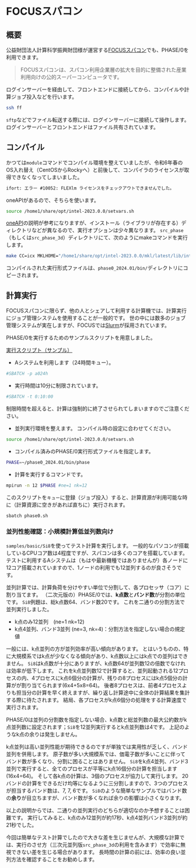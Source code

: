# FOCUSスパコン

## 概要

公益財団法人計算科学振興財団様が運営する[FOCUSスパコン](https://www.j-focus.or.jp/focus/)でも、PHASE/0を利用できます。

> FOCUSスパコンは、スパコン利用企業層の拡大を目的に整備された産業利用向けの公的スーパーコンピュータです。

ログインサーバーを経由して、フロントエンドに接続してから、コンパイルや計算ジョブ投入などを行います。

```sh
ssh ff
```

`sftp`などでファイル転送する際には、ログインサーバーに接続して操作します。
ログインサーバーとフロントエンドはファイル共有されています。

## コンパイル

かつては`module`コマンドでコンパイル環境を整えていましたが、令和6年春のOS入れ替え（CentOSからRockyへ）と前後して、コンパイラのライセンスが取得できなくなってしまいました。

```txt
ifort: エラー #10052: FLEXlm ライセンスをチェックアウトできませんでした。
```

oneAPIがあるので、そちらを使います。

```sh
source /home1/share/opt/intel-2023.0.0/setvars.sh
```

[oneAPI](../InteloneAPI/README.md)の説明が参考になりますが、インストール（ライブラリが存在する）ディレクトリなどが異なるので、実行オプションは少々異なります。
`src_phase` （もしくは`src_phase_3d`）ディレクトリにて、次のようにmakeコマンドを実行します。

```sh
make CC=icx MKLHOME="/home1/share/opt/intel-2023.0.0/mkl/latest/lib/intel64/" -f Makefile.asahi_impi install
```

コンパイルされた実行形式ファイルは、`phase0_2024.01/bin/`ディレクトリにコピーされます。

## 計算実行

FOCUSスパコンに限らず、他の人とシェアして利用する計算機では、計算実行にジョブ管理システムを使用することが一般的です。
世の中には数多のジョブ管理システムが実在しますが、FOCUSでは[Slurm](https://slurm.schedmd.com/)が採用されています。

PHASE/0を実行するためのサンプルスクリプトを用意しました。

[実行スクリプト（サンプル）](./phase0.sh)

- Aシステムを利用します（24時間キュー）。

```sh
#SBATCH -p a024h
```

- 実行時間は10分に制限されています。

```sh
#SBATCH -t 0:10:00
```

制限時間を超えると、計算は強制的に終了させられてしまいますのでご注意ください。

- 並列実行環境を整えます。
コンパイル時の設定に合わせてください。

```sh
source /home1/share/opt/intel-2023.0.0/setvars.sh
```

- コンパイル済みのPHASE/0実行形式ファイルを指定します。

```sh
PHASE=~/phase0_2024.01/bin/phase
```

- 計算を実行するコマンドです。

```sh
mpirun -n 12 $PHASE #ne=1 nk=12
```

このスクリプトを`キュー`に登録（ジョブ投入）すると、計算資源が利用可能な時に（計算資源に空きがあれば直ちに）実行されます。

```sh
sbatch phase0.sh
```

### 並列性能確認：小規模計算低並列数向け

`samples/basic/Si8`を使ってテスト計算を実行します。
一般的なパソコンが搭載しているCPUコア数は4程度ですが、スパコンは多くのコアを搭載しています。
テストに利用するAシステムは（もはや最新機種ではありませんが）各ノードに12コア搭載されていますので、1ノードの利用でも12並列するのが良さそうです。

並列計算では、計算負荷を分けやすい単位で分割して、各プロセッサ（コア）に割り当てます。
（二次元版の）PHASE/0では、**k点数**と**バンド数**が分割の単位です。
`Si8`例題は、総k点数64、バンド数20です。
これを二通りの分割方法で並列実行しました。

- k点のみ12並列　(ne=1 nk=12)
- k点4並列、バンド3並列 (ne=3, nk=4)：分割方法を指定しない場合の規定値

一般には、k点並列の方が並列効率が高い傾向があります。
とはいうものの、特に大規模系ではk点が少なくなる傾向があり、k点数以上にはk点での並列はできません。
`Si8`はk点数が十分にありますが、k点数64が並列数12の倍数でなけれは効率が低下します。
これをk点並列数12で計算すると、並列起動される12プロセスの内、4プロセスにk点6個分の計算が、残りの8プロセスにはk点5個分の計算がが割り当てられます(6x4+5x8=64)。
後者8プロセスは、前者4プロセスよりも担当分の計算を早く終えますが、繰り返し計算途中に全体の計算結果を集計する際に待たされます。
結局、各プロセスがk点6個分の処理をする計算速度で実行されます。

PHASE/0は並列の分割数を指定しない場合、k点数と総並列数の最大公約数がk点並列数に設定されます；`Si8`を12並列実行するとk点並列数は4です。
上記のようなk点の余りは発生しません。

k点並列は高い並列性能が期待できるのですが単独では実用性が乏しく、バンド並列を併用します。
原子数が多い大規模系では、価電子数が多いことに伴ってバンド数が多くなり、分割に困ることはありません。
`Si8`をk点4並列、バンド3並列で実行すると、全てのプロセスが平等にk点16個分の計算を担当します(16x4=64)。
そして各k点の計算は、3個のプロセスが協力して実行します。
20バンドの計算をできるだけ均等になるように三分割しますので、3つのプロセスが担当するバンド数は、7, 7, 6です。
`Si8`のような簡単なサンプルではバンド数の**余り**が目立ちますが、バンド数が多くなれば余りの影響は小さくなります。

以上の説明からでは、二通りの並列実行のどちらが適切なのか予想することは困難です。
実行してみると、k点のみ12並列が約17秒、k点4並列バンド3並列が約21秒でした。

今回は簡単なテスト計算でしたので大きな差を生じませんが、大規模な計算では、実行のさせ方（三次元並列版`src_phase_3d`の利用を含みます）で効率に無視できない差を生じる場合があります。
長時間の計算の前には、効率の良い並列方法を確認することをお勧めします。
